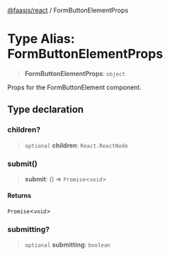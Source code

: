 [@faasjs/react](../README.md) / FormButtonElementProps

# Type Alias: FormButtonElementProps

> **FormButtonElementProps**: `object`

Props for the FormButtonElement component.

## Type declaration

### children?

> `optional` **children**: `React.ReactNode`

### submit()

> **submit**: () => `Promise`\<`void`\>

#### Returns

`Promise`\<`void`\>

### submitting?

> `optional` **submitting**: `boolean`
